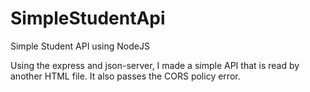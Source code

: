# SimpleStudentApi
Simple Student API using NodeJS

Using the express and json-server, I made a simple API that is read by another HTML file.
It also passes the CORS policy error.
